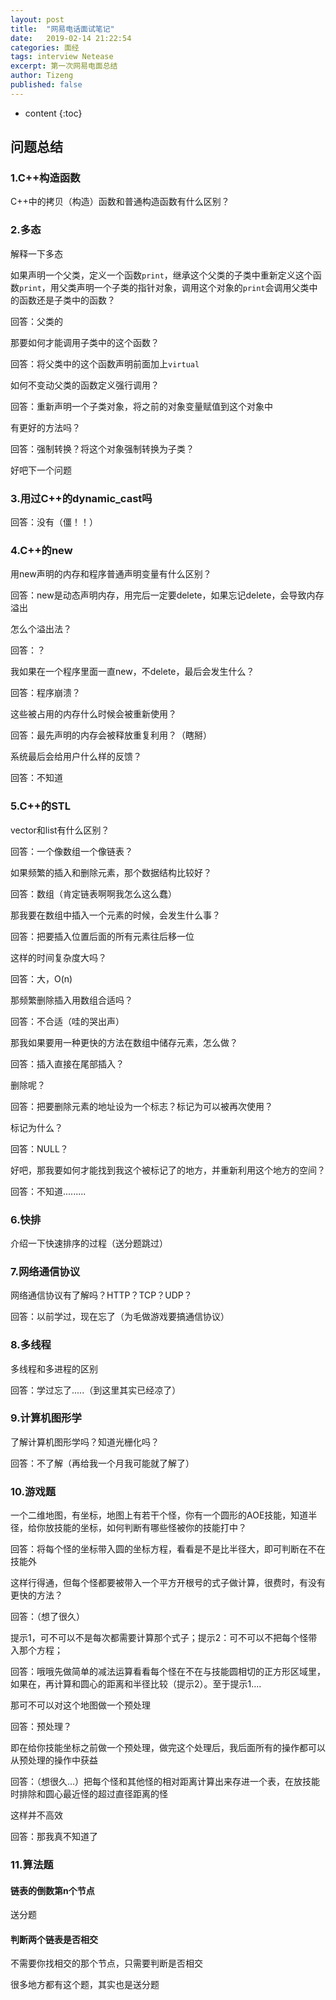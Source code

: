 ```yaml
---
layout: post
title:  "网易电话面试笔记"
date:   2019-02-14 21:22:54
categories: 面经
tags: interview Netease
excerpt: 第一次网易电面总结
author: Tizeng
published: false
---
```


* content
{:toc}

## 问题总结

### 1.C++构造函数

C++中的拷贝（构造）函数和普通构造函数有什么区别？

### 2.多态

解释一下多态

如果声明一个父类，定义一个函数`print`，继承这个父类的子类中重新定义这个函数`print`，用父类声明一个子类的指针对象，调用这个对象的`print`会调用父类中的函数还是子类中的函数？

回答：父类的

那要如何才能调用子类中的这个函数？

回答：将父类中的这个函数声明前面加上`virtual`

如何不变动父类的函数定义强行调用？

回答：重新声明一个子类对象，将之前的对象变量赋值到这个对象中

有更好的方法吗？

回答：强制转换？将这个对象强制转换为子类？

好吧下一个问题

### 3.用过C++的dynamic_cast吗

回答：没有（僵！！）

### 4.C++的new

用new声明的内存和程序普通声明变量有什么区别？

回答：new是动态声明内存，用完后一定要delete，如果忘记delete，会导致内存溢出

怎么个溢出法？

回答：？

我如果在一个程序里面一直new，不delete，最后会发生什么？

回答：程序崩溃？

这些被占用的内存什么时候会被重新使用？

回答：最先声明的内存会被释放重复利用？（瞎掰）

系统最后会给用户什么样的反馈？

回答：不知道

### 5.C++的STL

vector和list有什么区别？

回答：一个像数组一个像链表？

如果频繁的插入和删除元素，那个数据结构比较好？

回答：数组（肯定链表啊啊我怎么这么蠢）

那我要在数组中插入一个元素的时候，会发生什么事？

回答：把要插入位置后面的所有元素往后移一位

这样的时间复杂度大吗？

回答：大，O(n)

那频繁删除插入用数组合适吗？

回答：不合适（哇的哭出声）

那我如果要用一种更快的方法在数组中储存元素，怎么做？

回答：插入直接在尾部插入？

删除呢？

回答：把要删除元素的地址设为一个标志？标记为可以被再次使用？

标记为什么？

回答：NULL？

好吧，那我要如何才能找到我这个被标记了的地方，并重新利用这个地方的空间？

回答：不知道.........

### 6.快排

介绍一下快速排序的过程（送分题跳过）

### 7.网络通信协议

网络通信协议有了解吗？HTTP？TCP？UDP？

回答：以前学过，现在忘了（为毛做游戏要搞通信协议）

### 8.多线程

多线程和多进程的区别

回答：学过忘了.....（到这里其实已经凉了）

### 9.计算机图形学

了解计算机图形学吗？知道光栅化吗？

回答：不了解（再给我一个月我可能就了解了）

### 10.游戏题

一个二维地图，有坐标，地图上有若干个怪，你有一个圆形的AOE技能，知道半径，给你放技能的坐标，如何判断有哪些怪被你的技能打中？

回答：将每个怪的坐标带入圆的坐标方程，看看是不是比半径大，即可判断在不在技能外

这样行得通，但每个怪都要被带入一个平方开根号的式子做计算，很费时，有没有更快的方法？

回答：（想了很久）

提示1，可不可以不是每次都需要计算那个式子；提示2：可不可以不把每个怪带入那个方程；

回答：哦哦先做简单的减法运算看看每个怪在不在与技能圆相切的正方形区域里，如果在，再计算和圆心的距离和半径比较（提示2）。至于提示1....

那可不可以对这个地图做一个预处理

回答：预处理？

即在给你技能坐标之前做一个预处理，做完这个处理后，我后面所有的操作都可以从预处理的操作中获益

回答：（想很久...）把每个怪和其他怪的相对距离计算出来存进一个表，在放技能时排除和圆心最近怪的超过直径距离的怪

这样并不高效

回答：那我真不知道了

### 11.算法题

#### 链表的倒数第n个节点

送分题

#### 判断两个链表是否相交

不需要你找相交的那个节点，只需要判断是否相交

很多地方都有这个题，其实也是送分题
